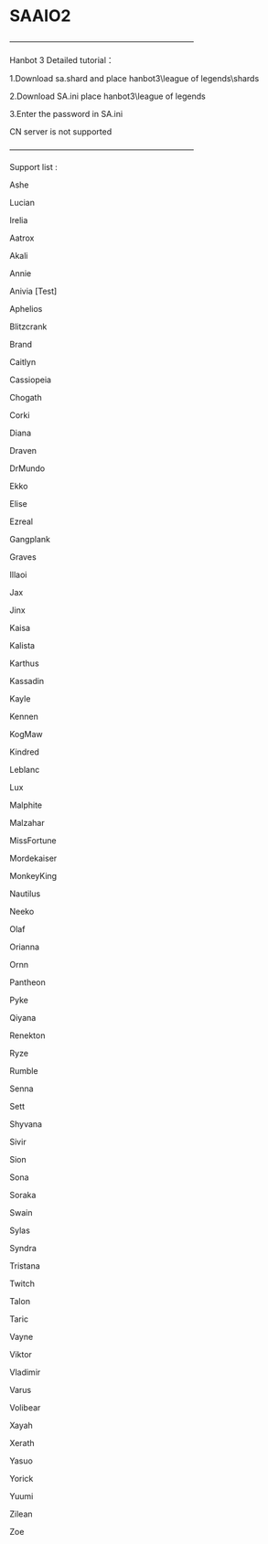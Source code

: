 # SAAIO2

———————————————————————


Hanbot 3 Detailed tutorial：

1.Download sa.shard and place hanbot3\league of legends\shards

2.Download SA.ini place hanbot3\league of legends

3.Enter the password in SA.ini

CN server is not supported

———————————————————————

Support list :

Ashe

Lucian

Irelia

Aatrox

Akali

Annie

Anivia [Test]

Aphelios

Blitzcrank

Brand

Caitlyn

Cassiopeia

Chogath

Corki

Diana

Draven

DrMundo

Ekko

Elise

Ezreal

Gangplank

Graves

Illaoi

Jax

Jinx

Kaisa

Kalista

Karthus

Kassadin

Kayle

Kennen

KogMaw

Kindred

Leblanc

Lux

Malphite

Malzahar

MissFortune

Mordekaiser

MonkeyKing

Nautilus

Neeko

Olaf

Orianna

Ornn

Pantheon

Pyke

Qiyana

Renekton

Ryze

Rumble

Senna

Sett

Shyvana

Sivir

Sion

Sona

Soraka

Swain

Sylas

Syndra

Tristana

Twitch

Talon

Taric

Vayne

Viktor

Vladimir

Varus

Volibear

Xayah

Xerath

Yasuo

Yorick

Yuumi

Zilean

Zoe
